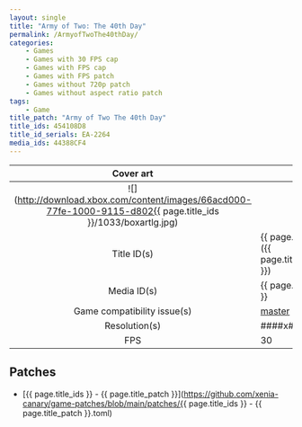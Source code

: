 ```yaml
---
layout: single
title: "Army of Two: The 40th Day"
permalink: /ArmyofTwoThe40thDay/
categories:
    - Games
    - Games with 30 FPS cap
    - Games with FPS cap
    - Games with FPS patch
    - Games without 720p patch
    - Games without aspect ratio patch
tags:
    - Game
title_patch: "Army of Two The 40th Day"
title_ids: 454108D8
title_id_serials: EA-2264
media_ids: 44388CF4
---
```


| Cover art                   |                                                                                   |
| :-------:                   | :-                                                                                |
| ![](http://download.xbox.com/content/images/66acd000-77fe-1000-9115-d802{{ page.title_ids }}/1033/boxartlg.jpg) |
| Title ID(s)                 | {{ page.title_ids }} ({{ page.title_id_serials }})                                |
| Media ID(s)                 | {{ page.media_ids }}                                                              |
| Game compatibility issue(s) | [master](https://github.com/xenia-project/game-compatibility/issues/281)          |
| Resolution(s)               | ####x###                                                                          |
| FPS                         | 30                                                                                |

## Patches
* [{{ page.title_ids }} - {{ page.title_patch }}](https://github.com/xenia-canary/game-patches/blob/main/patches/{{ page.title_ids }} - {{ page.title_patch }}.toml)
